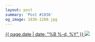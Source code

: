 ```yaml
---
layout: post
summary: 'Post #1836'
og_image: 1836-1280.jpg
---
```


<p>
 <time>
  <a href="/1836">
   {{ page.date | date: "%B %-d, %Y" }}
  </a>
 </time>
 <a href="/1836">
  <img data-taken="5/14/2024" sizes="(min-width: 700px) 50vw, calc(100vw - 2rem)" src="{{ site.assets_url }}/1836-640.jpg" srcset="{{ site.assets_url }}/1836-320.jpg 320w, {{ site.assets_url }}/1836-640.jpg 640w, {{ site.assets_url }}/1836-960.jpg 960w, {{ site.assets_url }}/1836-1280.jpg 1280w"/>
 </a>
</p>
